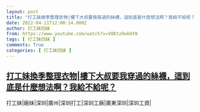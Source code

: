 ```yaml
---
layout: post
title: "打工妹換季整理衣物|樓下大叔要我穿過的絲襪，這到底是什麼想法啊？我給不給呢？"
date: 2022-04-11T12:00:14.000Z
author: 打工妹四妹
from: https://www.youtube.com/watch?v=VOKtzOwkUY0
tags: [ 打工妹四妹 ]
comments: True
categories: [ 打工妹四妹 ]
---
```

<!--1649678414000-->
[打工妹換季整理衣物|樓下大叔要我穿過的絲襪，這到底是什麼想法啊？我給不給呢？](https://www.youtube.com/watch?v=VOKtzOwkUY0)
------

<div>
打工妹|廠妹|深圳|廣州|深圳打工|深圳工廠|廣東深圳|深圳工資|
</div>
